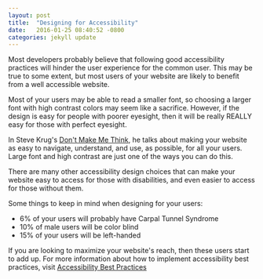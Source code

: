 ```yaml
---
layout: post
title:  "Designing for Accessibility"
date:   2016-01-25 08:40:52 -0800
categories: jekyll update
---
```


Most developers probably believe that following good accessibility practices will hinder the user experience for the common user. This may be true to some extent, but most users of your website are likely to benefit from a well accessible website.

Most of your users may be able to read a smaller font, so choosing a larger font with high contrast colors may seem like a sacrifice. However, if the design is easy for people with poorer eyesight, then it will be really REALLY easy for those with perfect eyesight.

In Steve Krug's [Don't Make Me Think][krug], he talks about making your website as easy to navigate, understand, and use, as possible, for all your users. Large font and high contrast are just one of the ways you can do this.

There are many other accessibility design choices that can make your website easy to access for those with disabilities, and even easier to access for those without them.

Some things to keep in mind when designing for your users:

* 6% of your users will probably have Carpal Tunnel Syndrome
* 10% of male users will be color blind
* 15% of your users will be left-handed

If you are looking to maximize your website's reach, then these users start to add up. For more information about how to implement accessibility best practices, visit [Accessibility Best Practices][access]

[krug]: http://www.amazon.com/Dont-Make-Think-Revisited-Usability-ebook/dp/B00HJUBRPG/ref=dp_kinw_strp_1
[access]: https://msdn.microsoft.com/en-us/library/aa350483%28v=vs.110%29.aspx
